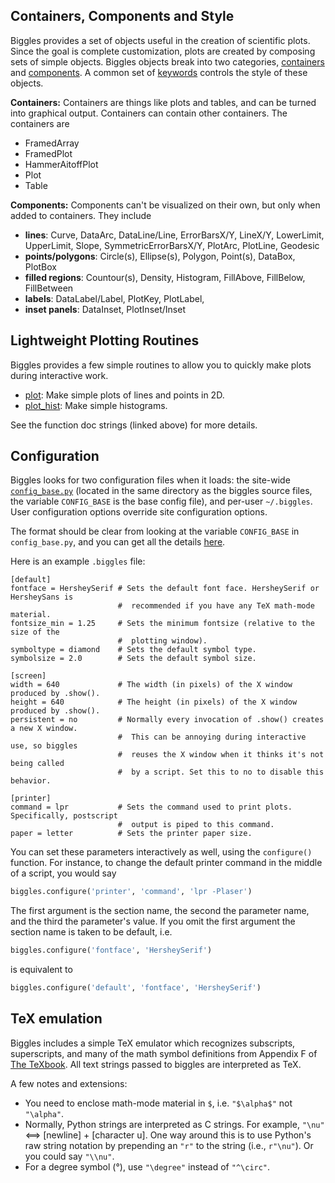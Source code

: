 ## Containers, Components and Style
Biggles provides a set of objects useful in the creation of scientific plots. Since the goal is complete customization, plots are created by composing sets of simple objects. Biggles objects break into two categories,
[containers](containers.md) and [components](components.md). A common set of [keywords](style.md)
controls the style of these objects.

**Containers:** Containers are things like plots and tables, and can be turned into graphical output. Containers can contain other containers. The containers are

* FramedArray
* FramedPlot
* HammerAitoffPlot
* Plot
* Table  

**Components:** Components can't be visualized on their own, but only when added to containers. They include

 - **lines**: Curve, DataArc, DataLine/Line, ErrorBarsX/Y, LineX/Y, LowerLimit, UpperLimit, Slope,
   SymmetricErrorBarsX/Y, PlotArc, PlotLine, Geodesic
 - **points/polygons**: Circle(s), Ellipse(s), Polygon, Point(s), DataBox, PlotBox
 - **filled regions**: Countour(s), Density, Histogram, FillAbove, FillBelow, FillBetween
 - **labels**: DataLabel/Label, PlotKey, PlotLabel,
 - **inset panels**: DataInset, PlotInset/Inset


## Lightweight Plotting Routines
Biggles provides a few simple routines to allow you to quickly make plots during interactive work.

 - [plot](https://github.com/biggles-plot/biggles/blob/master/biggles/func.py#L36): Make simple plots of lines and points in 2D.
 - [plot_hist](https://github.com/biggles-plot/biggles/blob/master/biggles/func.py#L241): Make simple histograms.

See the function doc strings (linked above) for more details.

## Configuration
Biggles looks for two configuration files when it loads: the site-wide [`config_base.py`](https://github.com/biggles-plot/biggles/blob/master/biggles/config_base.py) (located in the same directory as the biggles source files, the variable `CONFIG_BASE` is the base config file), and per-user `~/.biggles`. User configuration options override site configuration options.

The format should be clear from looking at the variable `CONFIG_BASE` in `config_base.py`, and you can get all the details [here](https://docs.python.org/2/library/configparser.html).

Here is an example `.biggles` file:

```
[default]
fontface = HersheySerif # Sets the default font face. HersheySerif or HersheySans is
                        #  recommended if you have any TeX math-mode material.
fontsize_min = 1.25     # Sets the minimum fontsize (relative to the size of the
                        #  plotting window).
symboltype = diamond    # Sets the default symbol type.
symbolsize = 2.0        # Sets the default symbol size.

[screen]
width = 640             # The width (in pixels) of the X window produced by .show().
height = 640            # The height (in pixels) of the X window produced by .show().
persistent = no         # Normally every invocation of .show() creates a new X window.
                        #  This can be annoying during interactive use, so biggles
                        #  reuses the X window when it thinks it's not being called
                        #  by a script. Set this to no to disable this behavior.

[printer]
command = lpr           # Sets the command used to print plots. Specifically, postscript
                        #  output is piped to this command.
paper = letter          # Sets the printer paper size.
```

You can set these parameters interactively as well, using the `configure()` function. For instance, to change the default printer command in the middle of a script, you would say

```python
biggles.configure('printer', 'command', 'lpr -Plaser')
```

The first argument is the section name, the second the parameter name, and the third the parameter's value. If you omit the first argument the section name is taken to be default, i.e.

```python
biggles.configure('fontface', 'HersheySerif')
```

is equivalent to

```python
biggles.configure('default', 'fontface', 'HersheySerif')
```

## TeX emulation
Biggles includes a simple TeX emulator which recognizes subscripts, superscripts, and many of the math symbol definitions from Appendix F of [The TeXbook](https://www.pearsonhighered.com/program/Knuth-Computers-Typesetting-Volume-A-The-Te-Xbook/PGM61813.html). All text strings passed to biggles are interpreted as TeX.

A few notes and extensions:

 - You need to enclose math-mode material in `$`, i.e. `"$\alpha$"` not `"\alpha"`.
 - Normally, Python strings are interpreted as C strings. For example, `"\nu"` <==> [newline] + [character u]. One way
   around this is to use Python's raw string notation by prepending an `"r"` to the string (i.e., `r"\nu"`). Or you
   could say `"\\nu"`.
 - For a degree symbol (°), use `"\degree"` instead of `"^\circ"`.
